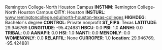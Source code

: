 
Remington College-North Houston Campus
**INSTNM**: Remington College-North Houston Campus
**CITY**: Houston
**INSTURL**: www.remingtoncollege.edu/north-houston-texas-colleges
**HIGHDEG**: Bachelor's degree
**CONTROL**: Private nonprofit
**ST_FIPS**: Texas
**LATITUDE**: 29.946769
**LONGITUDE**: -95.424881
**HBCU**: 0.0
**PBI**: 1.0
**ANNHI**: 0.0
**TRIBAL**: 0.0
**AANAPII**: 0.0
**HSI**: 1.0
**NANTI**: 0.0
**MENONLY**: 0.0
**WOMENONLY**: 0.0
**RELAFFIL**: None
**CURROPER**: 1.0
**location**: 29.946769, -95.424881